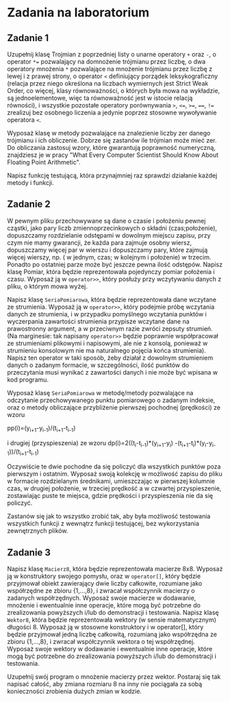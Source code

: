 # Zadania na laboratorium

## Zadanie 1
Uzupełnij klasę Trojmian z poprzedniej listy o unarne operatory ```+``` oraz ```-```, o operator ```*=``` pozwalający 
na domnożenie trójmianu przez liczbę, o dwa operatory mnożenia ```*``` pozwalające na mnożenie trójmianu przez liczbę 
z lewej i z prawej strony, o operator ```<``` definiujący porządek leksykograficzny (relacja przez niego określona 
na liczbach wymiernych jest Strict Weak Order, co więcej, klasy równoważności, o których była mowa na wykładzie, 
są jednoelementowe, więc ta równoważność jest w istocie relacją równości), i wszystkie pozostałe 
operatory porównywania ```>```, ```<=```, ```>=```, ```==```, ```!=``` zrealizuj bez osobnego liczenia 
a jedynie poprzez stosowne wywoływanie operatora ```<```.

Wyposaż klasę w metody pozwalające na znalezienie liczby zer danego trójmianu i ich obliczenie. 
Dobrze się zastanów ile trójmian może mieć zer. Do obliczania zastosuj wzory, 
które gwarantują poprawność numeryczną, znajdziesz je w pracy 
"What Every Computer Scientist Should Know About Floating Point Arithmetic".

Napisz funkcję testującą, która przynajmniej raz sprawdzi działanie każdej metody i funkcji.

## Zadanie 2
W pewnym pliku przechowywane są dane o czasie i położeniu pewnej cząstki, jako pary liczb zmiennoprzecinkowych 
o składni (czas;położenie), dopuszczamy rozdzielanie odstępami w dowolnym miejscu zapisu, przy czym nie mamy gwarancji, 
że każda para zajmuje osobny wiersz, dopuszczamy więcej par w wierszu i dopuszczamy pary, które zajmują więcej wierszy, 
np. ( w jednym, czas; w kolejnym i położenie) w trzecim. Ponadto po ostatniej parze może być jeszcze pewna ilość odstępów.
Napisz klasę Pomiar, która będzie reprezentowała pojedynczy pomiar położenia i czasu. 
Wyposaż ją w ```operator>>```, który posłuży przy wczytywaniu danych z pliku, o którym mowa wyżej.

Napisz klasę ```SeriaPomiarowa```, która będzie reprezentowała dane wczytane ze strumienia. Wyposaż ją w ```operator>>```, 
który podejmie próbę wczytania danych ze strumienia, i w przypadku pomyślnego wczytania punktów i wyczerpania 
zawartości strumienia przypisze wczytane dane na prawostronny argument, a w przeciwnym razie zwróci zepsuty strumień. 
(Na marginesie: tak napisany ```operator>>``` będzie poprawnie współpracował ze strumieniami plikowymi i napisowymi, 
ale nie z konsolą, ponieważ w strumieniu konsolowym nie ma naturalnego pojęcia końca strumienia). 
Napisz ten operator w taki sposób, żeby działał z dowolnym strumieniem danych o zadanym formacie, 
w szczególności, ilość punktów do przeczytania musi wynikać z zawartości danych i nie może być wpisana w kod programu.

Wyposaż klasę ```SeriaPomiarowa``` w metodę/metody pozwalające na odczytanie przechowywanego punktu pomiarowego 
o zadanym indeksie, oraz o metody obliczające przybliżenie pierwszej pochodnej (prędkości) ze wzoru

pp(i)=(y<sub>i+1</sub>-y<sub>i-1</sub>)/(t<sub>i+1</sub>-t<sub>i-1</sub>)

i drugiej (przyspieszenia) ze wzoru
dp(i)=2((t<sub>i</sub>-t<sub>i-1</sub>)\*(y<sub>i+1</sub>-y<sub>i</sub>) -(t<sub>i+1</sub>-t<sub>i</sub>)\*(y<sub>i</sub>-y<sub>i-1</sub>))/(t<sub>i+1</sub>-t<sub>i-1</sub>)

Oczywiście te dwie pochodne da się policzyć dla wszystkich punktów poza pierwszym i ostatnim.
Wyposaż swoją kolekcję w możliwość zapisu do pliku w formacie rozdzielanym średnikami, 
umieszczając w pierwszej kolumnie czas, w drugiej położenie, w trzeciej prędkość a w czwartej przyspieszenie, 
zostawiając puste te miejsca, gdzie prędkości i przyspieszenia nie da się policzyć.

Zastanów się jak to wszystko zrobić tak, aby była możliwość testowania wszystkich funkcji z wewnątrz funkcji testującej, 
bez wykorzystania zewnętrznych plików.

## Zadanie 3
Napisz klasę ```Macierz8```, która będzie reprezentowała macierze 8x8. Wyposaż ją w konstruktory swojego pomysłu, oraz w ```operator[]```, który będzie przyjmował obiekt zawierający dwie liczby całkowite, rozumiane jako współrzędne ze zbioru {1,...,8}, i zwracał współczynnik macierzy o zadanych współrzędnych. Wyposaż swoje macierze w dodawanie, mnożenie i ewentualnie inne operacje, które mogą być potrzebne do zrealizowania powyższych i/lub do demonstracji i testowania.
Napisz klasę ```Wektor8```, która będzie reprezentowała wektory (w sensie matematycznym) długości 8. Wyposaż ją w stosowne konstruktory i w operator[], który będzie przyjmował jedną liczbę całkowitą, rozumianą jako współrzędna ze zbioru {1,...,8}, i zwracał współczynnik wektora o tej współrzędnej. Wyposaż swoje wektory w dodawanie i ewentualnie inne operacje, które mogą być potrzebne do zrealizowania powyższych i/lub do demonstracji i testowania.

Uzupełnij swój program o mnożenie macierzy przez wektor. Postaraj się tak napisać całość, aby zmiana rozmiaru 8 na inny nie pociągała za sobą konieczności zrobienia dużych zmian w kodzie.